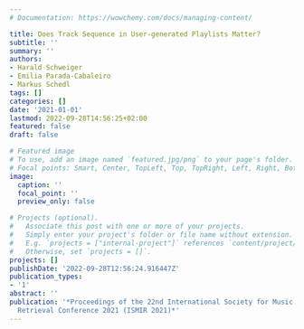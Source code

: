```yaml
---
# Documentation: https://wowchemy.com/docs/managing-content/

title: Does Track Sequence in User-generated Playlists Matter?
subtitle: ''
summary: ''
authors:
- Harald Schweiger
- Emilia Parada-Cabaleiro
- Markus Schedl
tags: []
categories: []
date: '2021-01-01'
lastmod: 2022-09-28T14:56:25+02:00
featured: false
draft: false

# Featured image
# To use, add an image named `featured.jpg/png` to your page's folder.
# Focal points: Smart, Center, TopLeft, Top, TopRight, Left, Right, BottomLeft, Bottom, BottomRight.
image:
  caption: ''
  focal_point: ''
  preview_only: false

# Projects (optional).
#   Associate this post with one or more of your projects.
#   Simply enter your project's folder or file name without extension.
#   E.g. `projects = ["internal-project"]` references `content/project/deep-learning/index.md`.
#   Otherwise, set `projects = []`.
projects: []
publishDate: '2022-09-28T12:56:24.916447Z'
publication_types:
- '1'
abstract: ''
publication: '*Proceedings of the 22nd International Society for Music Information
  Retrieval Conference 2021 (ISMIR 2021)*'
---
```

